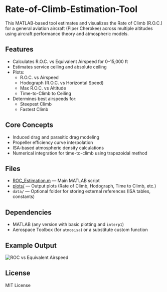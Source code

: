 # Rate-of-Climb-Estimation-Tool

This MATLAB-based tool estimates and visualizes the Rate of Climb (R.O.C.) for a general aviation aircraft (Piper Cherokee) across multiple altitudes using aircraft performance theory and atmospheric models.

## Features

- Calculates R.O.C. vs Equivalent Airspeed for 0–15,000 ft
- Estimates service ceiling and absolute ceiling
- Plots:
  - R.O.C. vs Airspeed
  - Hodograph (R.O.C. vs Horizontal Speed)
  - Max R.O.C. vs Altitude
  - Time-to-Climb to Ceiling
- Determines best airspeeds for:
  - Steepest Climb
  - Fastest Climb

## Core Concepts

- Induced drag and parasitic drag modeling
- Propeller efficiency curve interpolation
- ISA-based atmospheric density calculations
- Numerical integration for time-to-climb using trapezoidal method

## Files

- [ROC_Estimation.m](ROC_Estimation.m) — Main MATLAB script
- [plots/](plots/) — Output plots (Rate of Climb, Hodograph, Time to Climb, etc.)
- `data/` — Optional folder for storing external references (ISA tables, constants)

## Dependencies

- MATLAB (any version with basic plotting and `interp1`)
- Aerospace Toolbox (for `atmosisa`) or a substitute custom function

## Example Output

![ROC vs Equivalent Airspeed](plots/ROC_vs_EAS.png)

## License

MIT License

